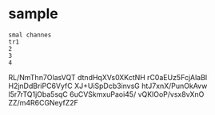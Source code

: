 # sample
    smal channes
    tr1
    2
    3
    4
     
     
    
RL/NmThn7OlasVQT
dtndHqXVs0XKctNH
rC0aEUz5FcjAlaBI
H2jnDdBriPC6VyfC
XJ+UiSpDcb3invsG
htJ7xnX/PunOkAvw
l5r7rTQ1jOba5sqC
6uCVSkmxuPaoi45/
vQKlOoP/vsx8vXnO
ZZ/m4R6CGNeyfZ2F
